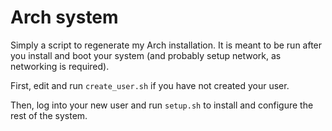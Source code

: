 # Arch system

Simply a script to regenerate my Arch installation. It is meant to be run after
you install and boot your system (and probably setup network, as networking is
required).

First, edit and run `create_user.sh` if you have not created your user.

Then, log into your new user and run `setup.sh` to install and configure the
rest of the system.
